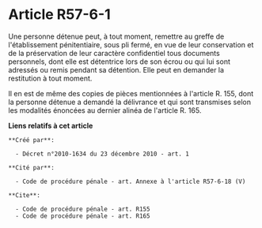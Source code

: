 # Article R57-6-1

Une personne détenue peut, à tout moment, remettre au greffe de l'établissement pénitentiaire, sous pli fermé, en vue de leur
conservation et de la préservation de leur caractère confidentiel tous documents personnels, dont elle est détentrice lors de
son écrou ou qui lui sont adressés ou remis pendant sa détention. Elle peut en demander la restitution à tout moment. 

Il en est de même des copies de pièces mentionnées à l'article R. 155, dont la personne détenue a demandé la délivrance et
qui sont transmises selon les modalités énoncées au dernier alinéa de l'article R. 165.

**Liens relatifs à cet article**

	**Créé par**:

	  - Décret n°2010-1634 du 23 décembre 2010 - art. 1

	**Cité par**:

	  - Code de procédure pénale - art. Annexe à l'article R57-6-18 (V)

	**Cite**:

	  - Code de procédure pénale - art. R155
	  - Code de procédure pénale - art. R165
